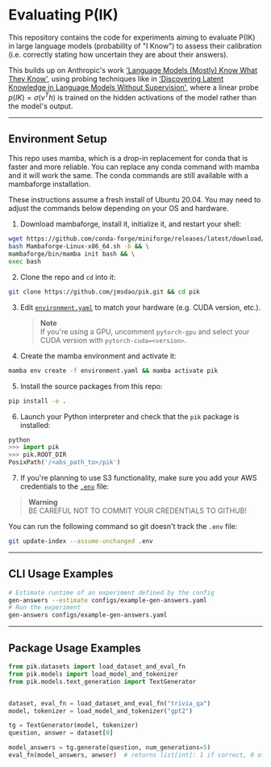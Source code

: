 # Evaluating P(IK)

This repository contains the code for experiments aiming to evaluate P(IK) in large language models (probability of "I Know") to assess their calibration (i.e. correctly stating how uncertain they are about their answers).

This builds up on Anthropic's work ['Language Models (Mostly) Know What They Know'](https://arxiv.org/abs/2106.03384), using probing techniques like in ['Discovering Latent Knowledge in Language Models Without Supervision'](https://arxiv.org/abs/2212.03827), where a linear probe $p(IK) = \sigma(v^T h)$ is trained on the hidden activations of the model rather than the model's output.

---

## Environment Setup

This repo uses mamba, which is a drop-in replacement for conda that is faster and more reliable. You can replace any conda command with mamba and it will work the same. The conda commands are still available with a mambaforge installation.

These instructions assume a fresh install of Ubuntu 20.04. You may need to adjust the commands below depending on your OS and hardware.  

1. Download mambaforge, install it, initialize it, and restart your shell:
```bash
wget https://github.com/conda-forge/miniforge/releases/latest/download/Mambaforge-Linux-x86_64.sh && \
bash Mambaforge-Linux-x86_64.sh -b && \
mambaforge/bin/mamba init bash && \
exec bash
```

2. Clone the repo and `cd` into it:
```bash
git clone https://github.com/jmsdao/pik.git && cd pik
```

3. Edit [`environment.yaml`](https://github.com/jmsdao/pik/blob/main/environment.yaml) to match your hardware (e.g. CUDA version, etc.).  
   > **Note**  
   > If you're using a GPU, uncomment `pytorch-gpu` and select your CUDA version with `pytorch-cuda=<version>`.

4. Create the mamba environment and activate it:
```bash
mamba env create -f environment.yaml && mamba activate pik
```

5. Install the source packages from this repo:
```bash
pip install -e .
```

6. Launch your Python interpreter and check that the `pik` package is installed:
```python
python
>>> import pik
>>> pik.ROOT_DIR
PosixPath('/<abs_path_to>/pik')
```

7. If you're planning to use S3 functionality, make sure you add your AWS credentials to the [`.env`](https://github.com/jmsdao/pik/blob/main/.env) file:

> **Warning**  
> BE CAREFUL NOT TO COMMIT YOUR CREDENTIALS TO GITHUB!

You can run the following command so git doesn't track the `.env` file:
```bash
git update-index --assume-unchanged .env
```

---

## CLI Usage Examples

```bash
# Estimate runtime of an experiment defined by the config
gen-answers --estimate configs/example-gen-answers.yaml
# Run the experiment
gen-answers configs/example-gen-answers.yaml
```

---

## Package Usage Examples

```python
from pik.datasets import load_dataset_and_eval_fn
from pik.models import load_model_and_tokenizer
from pik.models.text_generation import TextGenerator


dataset, eval_fn = load_dataset_and_eval_fn("trivia_qa")
model, tokenizer = load_model_and_tokenizer("gpt2")

tg = TextGenerator(model, tokenizer)
question, answer = dataset[0]

model_answers = tg.generate(question, num_generations=5)
eval_fn(model_answers, anwser)  # returns list[int]: 1 if correct, 0 otherwise
```
